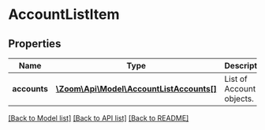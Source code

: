 # AccountListItem

## Properties
Name | Type | Description | Notes
------------ | ------------- | ------------- | -------------
**accounts** | [**\Zoom\Api\Model\AccountListAccounts[]**](AccountListAccounts.md) | List of Account objects. | [optional] 

[[Back to Model list]](../README.md#documentation-for-models) [[Back to API list]](../README.md#documentation-for-api-endpoints) [[Back to README]](../README.md)


